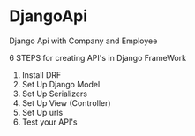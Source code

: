 # DjangoApi
Django Api with Company and Employee 

6 STEPS for creating API's in Django FrameWork
1. Install DRF
2. Set Up Django Model
3. Set Up Serializers
4. Set Up View (Controller)
5. Set Up urls
6. Test your API's